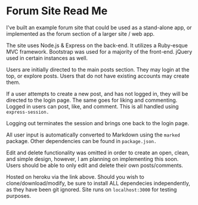 # Forum Site Read Me

I've built an example forum site that could be used as a stand-alone app, or implemented as the forum section of a larger site / web app.

The site uses Node.js & Express on the back-end. It utilizes a Ruby-esque MVC framework. Bootstrap was used for a majority of the front-end. jQuery used in certain instances as well.

Users are initially directed to the main posts section. They may login at the top, or explore posts. Users that do not have existing accounts may create them.

If a user attempts to create a new post, and has not logged in, they will be directed to the login page. The same goes for liking and commenting. Logged in users can post, like, and comment. This is all handled using `express-session.`

Logging out terminates the session and brings one back to the login page.

All user input is automatically converted to Markdown using the `marked` package. Other dependencies can be found in `package.json.`

Edit and delete functionality was omitted in order to create an open, clean, and simple design, however, I am planning on implementing this soon. Users should be able to only edit and delete their own posts/comments.

Hosted on heroku via the link above. Should you wish to clone/download/modify, be sure to install ALL dependecies independently, as they have been git ignored. Site runs on `localhost:3000` for testing purposes.
